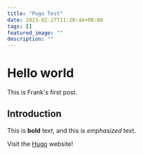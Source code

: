 ```yaml
---
title: "Pogo Test"
date: 2023-02-27T21:20:44+08:00
tags: []
featured_image: ""
description: ""
---
```


# Hello world

This is Frank's first post.

## Introduction

This is **bold** text, and this is *emphasized* text.

Visit the [Hugo](https://gohugo.io) website!